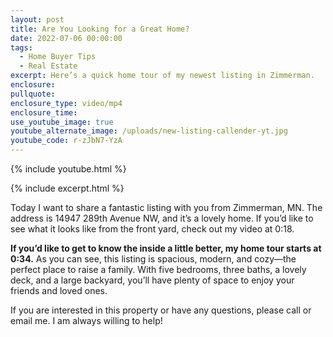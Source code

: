```yaml
---
layout: post
title: Are You Looking for a Great Home?
date: 2022-07-06 00:00:00
tags:
  - Home Buyer Tips
  - Real Estate
excerpt: Here’s a quick home tour of my newest listing in Zimmerman.
enclosure:
pullquote:
enclosure_type: video/mp4
enclosure_time:
use_youtube_image: true
youtube_alternate_image: /uploads/new-listing-callender-yt.jpg
youtube_code: r-zJbN7-YzA
---
```

{% include youtube.html %}

{% include excerpt.html %}

Today I want to share a fantastic listing with you from Zimmerman, MN. The address is 14947 289th Avenue NW, and it’s a lovely home. If you’d like to see what it looks like from the front yard, check out my video at 0:18.

**If you’d like to get to know the inside a little better, my home tour starts at 0:34.** As you can see, this listing is spacious, modern, and cozy—the perfect place to raise a family. With five bedrooms, three baths, a lovely deck, and a large backyard, you’ll have plenty of space to enjoy your friends and loved ones.&nbsp;

If you are interested in this property or have any questions, please call or email me. I am always willing to help\!
